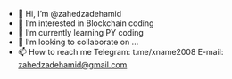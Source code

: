 - 👋 Hi, I’m @zahedzadehamid
- 👀 I’m interested in Blockchain coding
- 🌱 I’m currently learning PY coding
- 💞️ I’m looking to collaborate on ...
- 📫 How to reach me Telegram: t.me/xname2008 E-mail: zahedzadehamid@gmail.com

<!---
zahedzadehamid/zahedzadehamid is a ✨ special ✨ repository because its `README.md` (this file) appears on your GitHub profile.
You can click the Preview link to take a look at your changes.
--->
